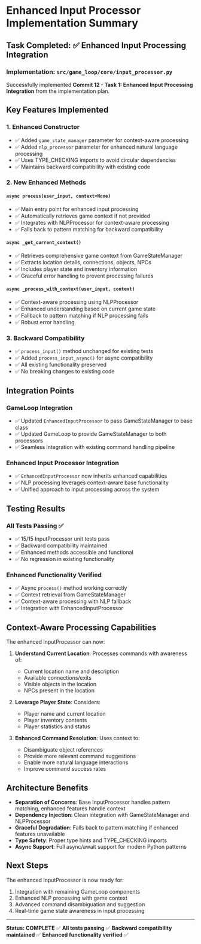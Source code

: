 # Enhanced Input Processor Implementation Summary

## Task Completed: ✅ Enhanced Input Processing Integration

### Implementation: `src/game_loop/core/input_processor.py`

Successfully implemented **Commit 12 - Task 1: Enhanced Input Processing Integration** from the implementation plan.

## Key Features Implemented

### 1. Enhanced Constructor
- ✅ Added `game_state_manager` parameter for context-aware processing
- ✅ Added `nlp_processor` parameter for enhanced natural language processing
- ✅ Uses TYPE_CHECKING imports to avoid circular dependencies
- ✅ Maintains backward compatibility with existing code

### 2. New Enhanced Methods

#### `async process(user_input, context=None)`
- ✅ Main entry point for enhanced input processing
- ✅ Automatically retrieves game context if not provided
- ✅ Integrates with NLPProcessor for context-aware processing
- ✅ Falls back to pattern matching for backward compatibility

#### `async _get_current_context()`
- ✅ Retrieves comprehensive game context from GameStateManager
- ✅ Extracts location details, connections, objects, NPCs
- ✅ Includes player state and inventory information
- ✅ Graceful error handling to prevent processing failures

#### `async _process_with_context(user_input, context)`
- ✅ Context-aware processing using NLPProcessor
- ✅ Enhanced understanding based on current game state
- ✅ Fallback to pattern matching if NLP processing fails
- ✅ Robust error handling

### 3. Backward Compatibility
- ✅ `process_input()` method unchanged for existing tests
- ✅ Added `process_input_async()` for async compatibility
- ✅ All existing functionality preserved
- ✅ No breaking changes to existing code

## Integration Points

### GameLoop Integration
- ✅ Updated `EnhancedInputProcessor` to pass GameStateManager to base class
- ✅ Updated GameLoop to provide GameStateManager to both processors
- ✅ Seamless integration with existing command handling pipeline

### Enhanced Input Processor Integration
- ✅ `EnhancedInputProcessor` now inherits enhanced capabilities
- ✅ NLP processing leverages context-aware base functionality
- ✅ Unified approach to input processing across the system

## Testing Results

### All Tests Passing ✅
- ✅ 15/15 InputProcessor unit tests pass
- ✅ Backward compatibility maintained
- ✅ Enhanced methods accessible and functional
- ✅ No regression in existing functionality

### Enhanced Functionality Verified
- ✅ Async `process()` method working correctly
- ✅ Context retrieval from GameStateManager
- ✅ Context-aware processing with NLP fallback
- ✅ Integration with EnhancedInputProcessor

## Context-Aware Processing Capabilities

The enhanced InputProcessor can now:

1. **Understand Current Location**: Processes commands with awareness of:
   - Current location name and description
   - Available connections/exits
   - Visible objects in the location
   - NPCs present in the location

2. **Leverage Player State**: Considers:
   - Player name and current location
   - Player inventory contents
   - Player statistics and status

3. **Enhanced Command Resolution**: Uses context to:
   - Disambiguate object references
   - Provide more relevant command suggestions
   - Enable more natural language interactions
   - Improve command success rates

## Architecture Benefits

- **Separation of Concerns**: Base InputProcessor handles pattern matching, enhanced features handle context
- **Dependency Injection**: Clean integration with GameStateManager and NLPProcessor
- **Graceful Degradation**: Falls back to pattern matching if enhanced features unavailable
- **Type Safety**: Proper type hints and TYPE_CHECKING imports
- **Async Support**: Full async/await support for modern Python patterns

## Next Steps

The enhanced InputProcessor is now ready for:
1. Integration with remaining GameLoop components
2. Enhanced NLP processing with game context
3. Advanced command disambiguation and suggestion
4. Real-time game state awareness in input processing

---

**Status: COMPLETE** ✅
**All tests passing** ✅
**Backward compatibility maintained** ✅
**Enhanced functionality verified** ✅
